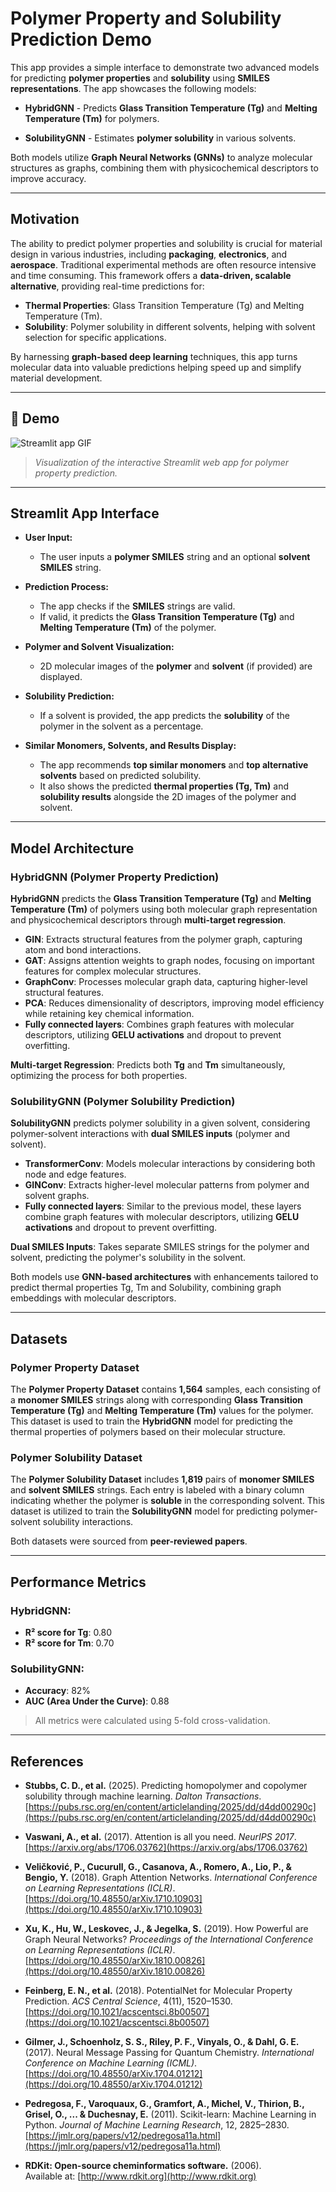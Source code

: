 # Polymer Property and Solubility Prediction Demo

This app provides a simple interface to demonstrate two advanced models for predicting **polymer properties** and **solubility** using **SMILES representations**. The app showcases the following models:

- **HybridGNN** - Predicts **Glass Transition Temperature (Tg)** and **Melting Temperature (Tm)** for polymers.

- **SolubilityGNN** - Estimates **polymer solubility** in various solvents.

Both models utilize **Graph Neural Networks (GNNs)** to analyze molecular structures as graphs, combining them with physicochemical descriptors to improve accuracy.

---

## Motivation

The ability to predict polymer properties and solubility is crucial for material design in various industries, including **packaging**, **electronics**, and **aerospace**. Traditional experimental methods are often resource intensive and time consuming. This framework offers a **data-driven, scalable alternative**, providing real-time predictions for:

- **Thermal Properties**: Glass Transition Temperature (Tg) and Melting Temperature (Tm).
- **Solubility**: Polymer solubility in different solvents, helping with solvent selection for specific applications.

By harnessing **graph-based deep learning** techniques, this app turns molecular data into valuable predictions helping speed up and simplify material development.

---

## 🎥 **Demo**
![Streamlit app GIF](media/demo.gif)

> *Visualization of the interactive Streamlit web app for polymer property prediction.*

---

## Streamlit App Interface

- **User Input:**
   - The user inputs a **polymer SMILES** string and an optional **solvent SMILES** string.

- **Prediction Process:**
   - The app checks if the **SMILES** strings are valid.
   - If valid, it predicts the **Glass Transition Temperature (Tg)** and **Melting Temperature (Tm)** of the polymer.

- **Polymer and Solvent Visualization:**
   - 2D molecular images of the **polymer** and **solvent** (if provided) are displayed.

- **Solubility Prediction:**
   - If a solvent is provided, the app predicts the **solubility** of the polymer in the solvent as a percentage.

- **Similar Monomers, Solvents, and Results Display:**
   - The app recommends **top similar monomers** and **top alternative solvents** based on predicted solubility.
   - It also shows the predicted **thermal properties (Tg, Tm)** and **solubility results** alongside the 2D images of the polymer and solvent.

---

## Model Architecture

### HybridGNN (Polymer Property Prediction)
**HybridGNN** predicts the **Glass Transition Temperature (Tg)** and **Melting Temperature (Tm)** of polymers using both molecular graph representation and physicochemical descriptors through **multi-target regression**.

- **GIN**: Extracts structural features from the polymer graph, capturing atom and bond interactions.
- **GAT**: Assigns attention weights to graph nodes, focusing on important features for complex molecular structures.
- **GraphConv**: Processes molecular graph data, capturing higher-level structural features.
- **PCA**: Reduces dimensionality of descriptors, improving model efficiency while retaining key chemical information.
- **Fully connected layers**: Combines graph features with molecular descriptors, utilizing **GELU activations** and dropout to prevent overfitting.
  
**Multi-target Regression**: Predicts both **Tg** and **Tm** simultaneously, optimizing the process for both properties.

### SolubilityGNN (Polymer Solubility Prediction)
**SolubilityGNN** predicts polymer solubility in a given solvent, considering polymer-solvent interactions with **dual SMILES inputs** (polymer and solvent).

- **TransformerConv**: Models molecular interactions by considering both node and edge features.
- **GINConv**: Extracts higher-level molecular patterns from polymer and solvent graphs.
- **Fully connected layers**: Similar to the previous model, these layers combine graph features with molecular descriptors, utilizing **GELU activations** and dropout to prevent overfitting.

**Dual SMILES Inputs**: Takes separate SMILES strings for the polymer and solvent, predicting the polymer's solubility in the solvent.

Both models use **GNN-based architectures** with enhancements tailored to predict thermal properties Tg, Tm and Solubility, combining graph embeddings with molecular descriptors.

---

## Datasets

### Polymer Property Dataset
The **Polymer Property Dataset** contains **1,564** samples, each consisting of a **monomer SMILES** strings along with corresponding **Glass Transition Temperature (Tg)** and **Melting Temperature (Tm)** values for the polymer. This dataset is used to train the **HybridGNN** model for predicting the thermal properties of polymers based on their molecular structure.

### Polymer Solubility Dataset
The **Polymer Solubility Dataset** includes **1,819** pairs of **monomer SMILES** and **solvent SMILES** strings. Each entry is labeled with a binary column indicating whether the polymer is **soluble** in the corresponding solvent. This dataset is utilized to train the **SolubilityGNN** model for predicting polymer-solvent solubility interactions.

Both datasets were sourced from **peer-reviewed papers**.

---

## Performance Metrics

### HybridGNN:
- **R² score for Tg**: 0.80
- **R² score for Tm**: 0.70

### SolubilityGNN:
- **Accuracy**: 82%
- **AUC (Area Under the Curve)**: 0.88

> All metrics were calculated using 5-fold cross-validation.
---

## References

- **Stubbs, C. D., et al.** (2025). Predicting homopolymer and copolymer solubility through machine learning. *Dalton Transactions*.  
   [https://pubs.rsc.org/en/content/articlelanding/2025/dd/d4dd00290c](https://pubs.rsc.org/en/content/articlelanding/2025/dd/d4dd00290c)

- **Vaswani, A., et al.** (2017). Attention is all you need. *NeurIPS 2017*.  
   [https://arxiv.org/abs/1706.03762](https://arxiv.org/abs/1706.03762)

- **Veličković, P., Cucurull, G., Casanova, A., Romero, A., Lio, P., & Bengio, Y.** (2018). Graph Attention Networks. *International Conference on Learning Representations (ICLR)*.  
   [https://doi.org/10.48550/arXiv.1710.10903](https://doi.org/10.48550/arXiv.1710.10903)

- **Xu, K., Hu, W., Leskovec, J., & Jegelka, S.** (2019). How Powerful are Graph Neural Networks? *Proceedings of the International Conference on Learning Representations (ICLR)*.  
   [https://doi.org/10.48550/arXiv.1810.00826](https://doi.org/10.48550/arXiv.1810.00826)

- **Feinberg, E. N., et al.** (2018). PotentialNet for Molecular Property Prediction. *ACS Central Science*, 4(11), 1520–1530.  
   [https://doi.org/10.1021/acscentsci.8b00507](https://doi.org/10.1021/acscentsci.8b00507)

- **Gilmer, J., Schoenholz, S. S., Riley, P. F., Vinyals, O., & Dahl, G. E.** (2017). Neural Message Passing for Quantum Chemistry. *International Conference on Machine Learning (ICML)*.  
   [https://doi.org/10.48550/arXiv.1704.01212](https://doi.org/10.48550/arXiv.1704.01212)

- **Pedregosa, F., Varoquaux, G., Gramfort, A., Michel, V., Thirion, B., Grisel, O., ... & Duchesnay, E.** (2011). Scikit-learn: Machine Learning in Python. *Journal of Machine Learning Research*, 12, 2825–2830.  
   [https://jmlr.org/papers/v12/pedregosa11a.html](https://jmlr.org/papers/v12/pedregosa11a.html)

- **RDKit: Open-source cheminformatics software.** (2006).  
   Available at: [http://www.rdkit.org](http://www.rdkit.org)
